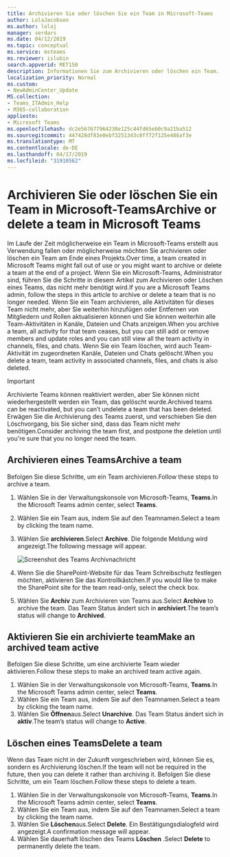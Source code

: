 ```yaml
---
title: Archivieren Sie oder löschen Sie ein Team in Microsoft-Teams
author: LolaJacobsen
ms.author: lolaj
manager: serdars
ms.date: 04/12/2019
ms.topic: conceptual
ms.service: msteams
ms.reviewer: islubin
search.appverid: MET150
description: Informationen Sie zum Archivieren oder löschen ein Team.
localization_priority: Normal
ms.custom:
- NewAdminCenter_Update
MS.collection:
- Teams_ITAdmin_Help
- M365-collaboration
appliesto:
- Microsoft Teams
ms.openlocfilehash: dc2e567677964238e125c44fd65eb0c9a21ba512
ms.sourcegitcommit: 447428df83e0ebf3251343c8ff72f125e486af3e
ms.translationtype: MT
ms.contentlocale: de-DE
ms.lasthandoff: 04/17/2019
ms.locfileid: "31910562"
---
```

<a name="archive-or-delete-a-team-in-microsoft-teams"></a><span data-ttu-id="5a4fe-103">Archivieren Sie oder löschen Sie ein Team in Microsoft-Teams</span><span class="sxs-lookup"><span data-stu-id="5a4fe-103">Archive or delete a team in Microsoft Teams</span></span>
===========================================

<span data-ttu-id="5a4fe-104">Im Laufe der Zeit möglicherweise ein Team in Microsoft-Teams erstellt aus Verwendung fallen oder möglicherweise möchten Sie archivieren oder löschen ein Team am Ende eines Projekts.</span><span class="sxs-lookup"><span data-stu-id="5a4fe-104">Over time, a team created in Microsoft Teams might fall out of use or you might want to archive or delete a team at the end of a project.</span></span> <span data-ttu-id="5a4fe-105">Wenn Sie ein Microsoft-Teams, Administrator sind, führen Sie die Schritte in diesem Artikel zum Archivieren oder Löschen eines Teams, das nicht mehr benötigt wird.</span><span class="sxs-lookup"><span data-stu-id="5a4fe-105">If you are a Microsoft Teams admin, follow the steps in this article to archive or delete a team that is no longer needed.</span></span> <span data-ttu-id="5a4fe-106">Wenn Sie ein Team archivieren, alle Aktivitäten für dieses Team nicht mehr, aber Sie weiterhin hinzufügen oder Entfernen von Mitgliedern und Rollen aktualisieren können und Sie können weiterhin alle Team-Aktivitäten in Kanäle, Dateien und Chats anzeigen.</span><span class="sxs-lookup"><span data-stu-id="5a4fe-106">When you archive a team, all activity for that team ceases, but you can still add or remove members and update roles and you can still view all the team activity in channels, files, and chats.</span></span> <span data-ttu-id="5a4fe-107">Wenn Sie ein Team löschen, wird auch Team-Aktivität im zugeordneten Kanäle, Dateien und Chats gelöscht.</span><span class="sxs-lookup"><span data-stu-id="5a4fe-107">When you delete a team, team activity in associated channels, files, and chats is also deleted.</span></span> 

> [!IMPORTANT]
> <span data-ttu-id="5a4fe-108">Archivierte Teams können reaktiviert werden, aber Sie können nicht wiederhergestellt werden ein Team, das gelöscht wurde.</span><span class="sxs-lookup"><span data-stu-id="5a4fe-108">Archived teams can be reactivated, but you can’t undelete a team that has been deleted.</span></span> <span data-ttu-id="5a4fe-109">Erwägen Sie die Archivierung des Teams zuerst, und verschieben Sie den Löschvorgang, bis Sie sicher sind, dass das Team nicht mehr benötigen.</span><span class="sxs-lookup"><span data-stu-id="5a4fe-109">Consider archiving the team first, and postpone the deletion until you're sure that you no longer need the team.</span></span>

## <a name="archive-a-team"></a><span data-ttu-id="5a4fe-110">Archivieren eines Teams</span><span class="sxs-lookup"><span data-stu-id="5a4fe-110">Archive a team</span></span>

<span data-ttu-id="5a4fe-111">Befolgen Sie diese Schritte, um ein Team archivieren.</span><span class="sxs-lookup"><span data-stu-id="5a4fe-111">Follow these steps to archive a team.</span></span>

1. <span data-ttu-id="5a4fe-112">Wählen Sie in der Verwaltungskonsole von Microsoft-Teams, **Teams**.</span><span class="sxs-lookup"><span data-stu-id="5a4fe-112">In the Microsoft Teams admin center, select **Teams**.</span></span>
2. <span data-ttu-id="5a4fe-113">Wählen Sie ein Team aus, indem Sie auf den Teamnamen.</span><span class="sxs-lookup"><span data-stu-id="5a4fe-113">Select a team by clicking the team name.</span></span>
3. <span data-ttu-id="5a4fe-114">Wählen Sie **archivieren**.</span><span class="sxs-lookup"><span data-stu-id="5a4fe-114">Select **Archive**.</span></span> <span data-ttu-id="5a4fe-115">Die folgende Meldung wird angezeigt.</span><span class="sxs-lookup"><span data-stu-id="5a4fe-115">The following message will appear.</span></span>

    ![Screenshot des Teams Archivnachricht](media/teams-archive-message.png)

4. <span data-ttu-id="5a4fe-117">Wenn Sie die SharePoint-Website für das Team Schreibschutz festlegen möchten, aktivieren Sie das Kontrollkästchen.</span><span class="sxs-lookup"><span data-stu-id="5a4fe-117">If you would like to make the SharePoint site for the team read-only, select the check box.</span></span>
5. <span data-ttu-id="5a4fe-118">Wählen Sie **Archiv** zum Archivieren von Teams aus.</span><span class="sxs-lookup"><span data-stu-id="5a4fe-118">Select **Archive** to archive the team.</span></span> <span data-ttu-id="5a4fe-119">Das Team Status ändert sich in **archiviert**.</span><span class="sxs-lookup"><span data-stu-id="5a4fe-119">The team’s status will change to **Archived**.</span></span>

## <a name="make-an-archived-team-active"></a><span data-ttu-id="5a4fe-120">Aktivieren Sie ein archivierte team</span><span class="sxs-lookup"><span data-stu-id="5a4fe-120">Make an archived team active</span></span>

<span data-ttu-id="5a4fe-121">Befolgen Sie diese Schritte, um eine archivierte Team wieder aktivieren.</span><span class="sxs-lookup"><span data-stu-id="5a4fe-121">Follow these steps to make an archived team active again.</span></span>

1. <span data-ttu-id="5a4fe-122">Wählen Sie in der Verwaltungskonsole von Microsoft-Teams, **Teams**.</span><span class="sxs-lookup"><span data-stu-id="5a4fe-122">In the Microsoft Teams admin center, select **Teams**.</span></span>
2. <span data-ttu-id="5a4fe-123">Wählen Sie ein Team aus, indem Sie auf den Teamnamen.</span><span class="sxs-lookup"><span data-stu-id="5a4fe-123">Select a team by clicking the team name.</span></span>
3. <span data-ttu-id="5a4fe-124">Wählen Sie **Öffnen**aus.</span><span class="sxs-lookup"><span data-stu-id="5a4fe-124">Select **Unarchive**.</span></span> <span data-ttu-id="5a4fe-125">Das Team Status ändert sich in **aktiv**.</span><span class="sxs-lookup"><span data-stu-id="5a4fe-125">The team’s status will change to **Active**.</span></span>

## <a name="delete-a-team"></a><span data-ttu-id="5a4fe-126">Löschen eines Teams</span><span class="sxs-lookup"><span data-stu-id="5a4fe-126">Delete a team</span></span>

<span data-ttu-id="5a4fe-127">Wenn das Team nicht in der Zukunft vorgeschrieben wird, können Sie es, sondern es Archivierung löschen.</span><span class="sxs-lookup"><span data-stu-id="5a4fe-127">If the team will not be required in the future, then you can delete it rather than archiving it.</span></span> <span data-ttu-id="5a4fe-128">Befolgen Sie diese Schritte, um ein Team löschen.</span><span class="sxs-lookup"><span data-stu-id="5a4fe-128">Follow these steps to delete a team.</span></span>

1.  <span data-ttu-id="5a4fe-129">Wählen Sie in der Verwaltungskonsole von Microsoft-Teams, **Teams**.</span><span class="sxs-lookup"><span data-stu-id="5a4fe-129">In the Microsoft Teams admin center, select **Teams**.</span></span>
2.  <span data-ttu-id="5a4fe-130">Wählen Sie ein Team aus, indem Sie auf den Teamnamen.</span><span class="sxs-lookup"><span data-stu-id="5a4fe-130">Select a team by clicking the team name.</span></span>
3.  <span data-ttu-id="5a4fe-131">Wählen Sie **Löschen**aus.</span><span class="sxs-lookup"><span data-stu-id="5a4fe-131">Select **Delete**.</span></span> <span data-ttu-id="5a4fe-132">Ein Bestätigungsdialogfeld wird angezeigt.</span><span class="sxs-lookup"><span data-stu-id="5a4fe-132">A confirmation message will appear.</span></span>
4.  <span data-ttu-id="5a4fe-133">Wählen Sie dauerhaft löschen des Teams **Löschen** .</span><span class="sxs-lookup"><span data-stu-id="5a4fe-133">Select **Delete** to permanently delete the team.</span></span>



